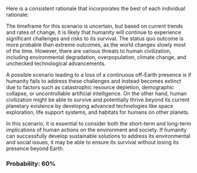Here is a consistent rationale that incorporates the best of each individual rationale:

The timeframe for this scenario is uncertain, but based on current trends and rates of change, it is likely that humanity will continue to experience significant challenges and risks to its survival. The status quo outcome is more probable than extreme outcomes, as the world changes slowly most of the time. However, there are various threats to human civilization, including environmental degradation, overpopulation, climate change, and unchecked technological advancements.

A possible scenario leading to a loss of a continuous off-Earth presence is if humanity fails to address these challenges and instead becomes extinct due to factors such as catastrophic resource depletion, demographic collapse, or uncontrollable artificial intelligence. On the other hand, human civilization might be able to survive and potentially thrive beyond its current planetary existence by developing advanced technologies like space exploration, life support systems, and habitats for humans on other planets.

In this scenario, it is essential to consider both the short-term and long-term implications of human actions on the environment and society. If humanity can successfully develop sustainable solutions to address its environmental and social issues, it may be able to ensure its survival without losing its presence beyond Earth.

### Probability: 60%